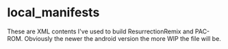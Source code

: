 # local_manifests
These are XML contents I've used to build ResurrectionRemix and PAC-ROM. Obviously the newer the android version the more WIP the file will be.
